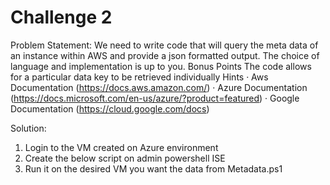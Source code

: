 Challenge 2
======== 
Problem Statement: We need to write code that will query the meta data of an instance within AWS and provide a json formatted output. The choice of language and implementation is up to you. Bonus Points The code allows for a particular data key to be retrieved individually Hints · 
Aws Documentation (https://docs.aws.amazon.com/) ·
Azure Documentation (https://docs.microsoft.com/en-us/azure/?product=featured) ·
Google Documentation (https://cloud.google.com/docs)

Solution: 
1. Login to the VM created on Azure environment
2. Create the below script on admin powershell ISE 
3. Run it on the desired VM you want the data from Metadata.ps1
 


